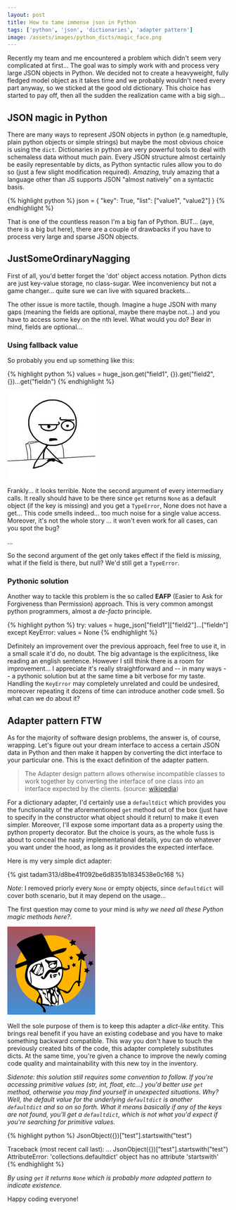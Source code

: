 ```yaml
---
layout: post
title: How to tame immense json in Python
tags: ['python', 'json', 'dictionaries', 'adapter pattern']
image: /assets/images/python_dicts/magic_face.png
---
```


Recently my team and me encountered a problem which didn't seem very complicated at first... The goal was to simply work with and process very large JSON objects in Python. We decided not to create a heavyweight, fully fledged model object as it takes time and we probably wouldn't need every part anyway, so we sticked at the good old dictionary. This choice has started to pay off, then all the sudden the realization came with a big sigh...

## JSON magic in Python

There are many ways to represent JSON objects in python (e.g namedtuple, plain python objects or simple strings) but maybe the most obvious choice is using the `dict`. Dictionaries in python are very powerful tools to deal with schemaless data without much pain. Every JSON structure almost certainly be easily representable by dicts, as Python syntactic rules allow you to do so (just a few slight modification required). _Amazing_, truly amazing that a language other than JS supports JSON "almost natively" on a syntactic basis.

{% highlight python %}
json = {
  "key": True,
  "list": ["value1", "value2"]
}
{% endhighlight %}

That is one of the countless reason I'm a big fan of Python. BUT... (aye, there is a big but here), there are a couple of drawbacks if you have to process very large and sparse JSON objects.

## JustSomeOrdinaryNagging

First of all, you'd better forget the 'dot' object access notation. Python dicts are just key-value storage, no class-sugar. Wee inconveniency but not a game changer... quite sure we can live with squared brackets...

The other issue is more tactile, though. Imagine a huge JSON with many gaps (meaning the fields are optional, maybe there maybe not...) and you have to access some key on the nth level. What would you do? Bear in mind, fields are optional...

### Using fallback value

So probably you end up something like this:

{% highlight python %}
values = huge_json.get("field1", {}).get("field2", {})...get("fieldn")
{% endhighlight %}

![what](/assets/images/python_dicts/what_face.jpg)

Frankly... it looks terrible. Note the second argument of every intermediary calls. It really should have to be there since `get` returns `None` as a default object (if the key is missing) and you get a `TypeError`, None does not have a get... This code smells indeed... too much noise for a single value access. Moreover, it's not the whole story ... it won't even work for all cases, can you spot the bug?

...

So the second argument of the get only takes effect if the field is *missing*, what if the field is there, but null? We'd still get a `TypeError`.

### Pythonic solution

Another way to tackle this problem is the so called **EAFP** (Easier to Ask for Forgiveness than Permission) approach. This is very common amongst python programmers, almost a _de-facto_ principle.

{% highlight python %}
try:
  values = huge_json["field1"]["field2"]...["fieldn"]
except KeyError:
  values = None
{% endhighlight %}

Definitely an improvement over the previous approach, feel free to use it, in a small scale it'd do, no doubt. The big advantage is the explicitness, like reading an english sentence. However I still think there is a room for improvement... I appreciate it's really straightforward and -- in many ways --  a pythonic solution but at the same time a bit verbose for my taste. Handling the `KeyError` may completely unrelated and could be undesired, moreover repeating it dozens of time can introduce another code smell. So what can we do about it?

## Adapter pattern FTW

As for the majority of software design problems, the answer is, of course, wrapping. Let's figure out your dream interface to access a certain JSON data in Python and then make it happen by converting the dict interface to your particular one. This is the exact definition of the adapter pattern.

> The Adapter design pattern allows otherwise incompatible classes to work together by converting the interface of one class into an interface expected by the clients. (source: [wikipedia](https://en.wikipedia.org/wiki/Adapter_pattern))

For a dictionary adapter, I'd certainly use a `defaultdict` which provides you the functionality of the aforementioned `get` method out of the box (just have to specify in the constructor what object should it return) to make it even simpler. Moreover, I'll expose some important data as a property using the python property decorator. But the choice is yours, as the whole fuss is about to conceal the nasty implementational details, you can do whatever you want under the hood, as long as it provides the expected interface.

Here is my very simple dict adapter:

{% gist tadam313/d8be41f092be6d8351b1834538e0c168 %}

_Note_: I removed priorly every `None` or empty objects, since `defaultdict` will cover both scenario, but it may depend on the usage...

The first question may come to your mind is *why we need all these Python magic methods here?*.

![magic](/assets/images/python_dicts/magic_face.png)

Well the sole purpose of them is to keep this adapter a *dict-like* entity. This brings real benefit if you have an existing codebase and you have to make something backward compatible. This way you don't have to touch the previously created bits of the code, this adapter completely substitutes dicts. At the same time, you're given a chance to improve the newly coming code quality and maintainability with this new toy in the inventory.

*Sidenote: this solution still requires some convention to follow. If you're accessing primitive values (str, int, float, etc...) you'd better use `get` method, otherwise you may find yourself in unexpected situations. Why? Well, the default value for the underlying `defaultdict` is another `defaultdict` and so on so forth. What it means basically if any of the keys are not found, you'll get a `defaultdict`, which is not what you'd expect if you're searching for primitive values.*

{% highlight python %}
JsonObject({})["test"].startswith("test")

Traceback (most recent call last):
...
    JsonObject({})["test"].startswith("test")
AttributeError: 'collections.defaultdict' object has no attribute 'startswith'
{% endhighlight %}

*By using `get` it returns `None` which is probably more adapted pattern to indicate existence.*

Happy coding everyone!
